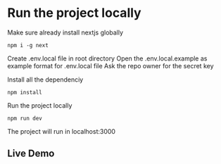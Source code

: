 # Run the project locally

Make sure already install nextjs globally

```
npm i -g next
```

Create .env.local file in root directory
Open the .env.local.example as example format for .env.local file
Ask the repo owner for the secret key

Install all the dependenciy

```
npm install
```

Run the project locally

```
npm run dev
```

The project will run in localhost:3000

## Live Demo
